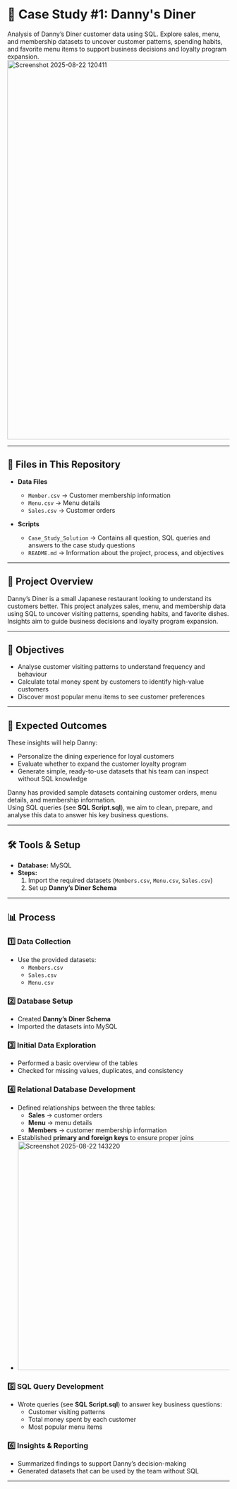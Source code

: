 # 🍜 Case Study #1: Danny's Diner
Analysis of Danny’s Diner customer data using SQL. Explore sales, menu, and membership datasets to uncover customer patterns, spending habits, and favorite menu items to support business decisions and loyalty program expansion.
<img width="836" height="859" alt="Screenshot 2025-08-22 120411" src="https://github.com/user-attachments/assets/c4a5e8d2-9873-4690-89c0-0ea4960ba061" />

---

## 📂 Files in This Repository
- **Data Files**
  - `Member.csv` → Customer membership information  
  - `Menu.csv` → Menu details  
  - `Sales.csv` → Customer orders  

- **Scripts**
  - `Case_Study_Solution` → Contains all question, SQL queries and answers to the case study questions  
  - `README.md` → Information about the project, process, and objectives  

---

## 📝 Project Overview
Danny’s Diner is a small Japanese restaurant looking to understand its customers better. This project analyzes sales, menu, and membership data using SQL to uncover visiting patterns, spending habits, and favorite dishes. Insights aim to guide business decisions and loyalty program expansion.

---

## 🎯 Objectives
- Analyse customer visiting patterns to understand frequency and behaviour  
- Calculate total money spent by customers to identify high-value customers  
- Discover most popular menu items to see customer preferences  

---

## 📌 Expected Outcomes
These insights will help Danny:  
- Personalize the dining experience for loyal customers  
- Evaluate whether to expand the customer loyalty program  
- Generate simple, ready-to-use datasets that his team can inspect without SQL knowledge  

Danny has provided sample datasets containing customer orders, menu details, and membership information.  
Using SQL queries (see **SQL Script.sql**), we aim to clean, prepare, and analyse this data to answer his key business questions.  

---

## 🛠️ Tools & Setup
- **Database:** MySQL  
- **Steps:**
  1. Import the required datasets (`Members.csv`, `Menu.csv`, `Sales.csv`)  
  2. Set up **Danny’s Diner Schema**  

---

## 📊 Process

### 1️⃣ Data Collection
- Use the provided datasets:  
  - `Members.csv`  
  - `Sales.csv`  
  - `Menu.csv`  

### 2️⃣ Database Setup
- Created **Danny’s Diner Schema**  
- Imported the datasets into MySQL  

### 3️⃣ Initial Data Exploration
- Performed a basic overview of the tables  
- Checked for missing values, duplicates, and consistency  

### 4️⃣ Relational Database Development
- Defined relationships between the three tables:  
  - **Sales** → customer orders  
  - **Menu** → menu details  
  - **Members** → customer membership information  
- Established **primary and foreign keys** to ensure proper joins
- <img width="1069" height="518" alt="Screenshot 2025-08-22 143220" src="https://github.com/user-attachments/assets/4cd5f51a-4d23-4267-b7dd-89fbb7c4be93" />
  

### 5️⃣ SQL Query Development
- Wrote queries (see **SQL Script.sql**) to answer key business questions:  
  - Customer visiting patterns  
  - Total money spent by each customer  
  - Most popular menu items  

### 6️⃣ Insights & Reporting
- Summarized findings to support Danny’s decision-making  
- Generated datasets that can be used by the team without SQL  

---
